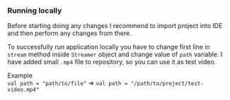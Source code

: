 ### **Running locally**

Before starting doing any changes I recommend to import project into IDE and then perform any changes from there.

To successfully run application locally you have to change first line in `stream` method inside `Streamer` object 
and change value of `path` variable. I have added small `.mp4` file to repository, so you can use it as test video.

Example
<br>
`val path = "path/to/file"` => `val path = "/path/to/project/test-video.mp4"`
